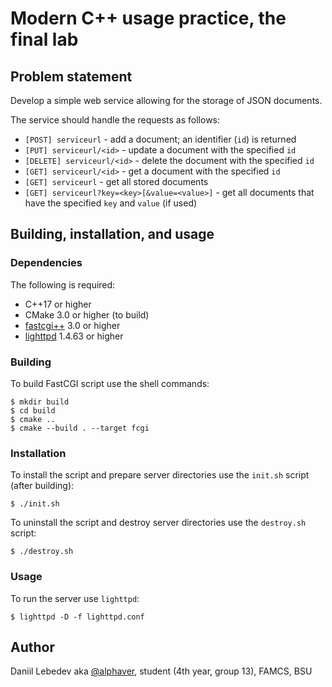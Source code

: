 # Modern C++ usage practice, the final lab

## Problem statement

Develop a simple web service allowing for the storage of JSON documents.

The service should handle the requests as follows:
- `[POST] serviceurl` - add a document; an identifier (`id`) is returned
- `[PUT] serviceurl/<id>` - update a document with the specified `id`
- `[DELETE] serviceurl/<id>` - delete the document with the specified `id`
- `[GET] serviceurl/<id>` - get a document with the specified `id`
- `[GET] serviceurl` - get all stored documents
- `[GET] serviceurl?key=<key>[&value=<value>]` - get all documents that have the specified `key` and `value` (if used)

## Building, installation, and usage

### Dependencies

The following is required:
- C++17 or higher
- CMake 3.0 or higher (to build)
- [fastcgi++](https://github.com/eddic/fastcgipp) 3.0 or higher
- [lighttpd](https://www.lighttpd.net/) 1.4.63 or higher

### Building

To build FastCGI script use the shell commands:
```
$ mkdir build
$ cd build
$ cmake ..
$ cmake --build . --target fcgi 
```

### Installation

To install the script and prepare server directories use the `init.sh` script (after building):
```
$ ./init.sh
```

To uninstall the script and destroy server directories use the `destroy.sh` script:
```
$ ./destroy.sh
```

### Usage

To run the server use `lighttpd`:
```
$ lighttpd -D -f lighttpd.conf
```

## Author

Daniil Lebedev aka [@alphaver](https://github.com/alphaver), student (4th year, group 13), FAMCS, BSU
